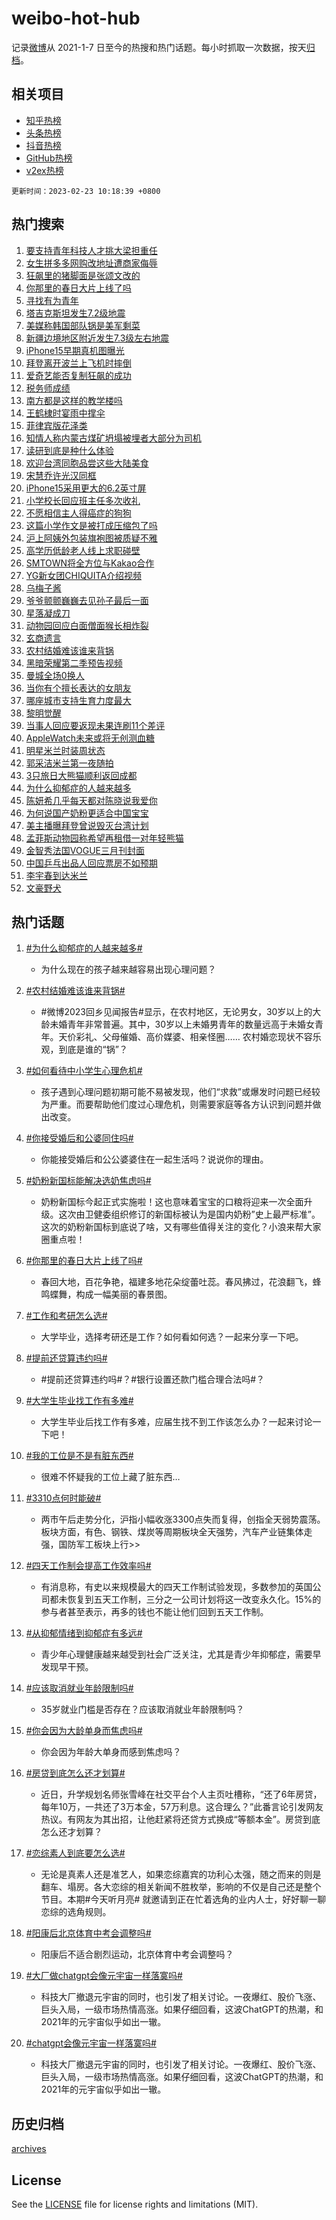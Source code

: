 # weibo-hot-hub

记录[微博](https://www.weibo.com)从 2021-1-7 日至今的热搜和热门话题。每小时抓取一次数据，按天[归档](archives)。

## 相关项目

- [知乎热榜](https://github.com/lonnyzhang423/zhihu-hot-hub)
- [头条热榜](https://github.com/lonnyzhang423/toutiao-hot-hub)
- [抖音热榜](https://github.com/lonnyzhang423/douyin-hot-hub)
- [GitHub热榜](https://github.com/lonnyzhang423/github-hot-hub)
- [v2ex热榜](https://github.com/lonnyzhang423/v2ex-hot-hub)


`更新时间：2023-02-23 10:18:39 +0800`

## 热门搜索

1. [要支持青年科技人才挑大梁担重任](https://m.weibo.cn/search?containerid=100103type%3D1%26t%3D10%26q%3D%23%E8%A6%81%E6%94%AF%E6%8C%81%E9%9D%92%E5%B9%B4%E7%A7%91%E6%8A%80%E4%BA%BA%E6%89%8D%E6%8C%91%E5%A4%A7%E6%A2%81%E6%8B%85%E9%87%8D%E4%BB%BB%23&stream_entry_id=51&isnewpage=1&extparam=seat%3D1%26stream_entry_id%3D51%26cate%3D10103%26filter_type%3Drealtimehot%26dgr%3D0%26pos%3D0%26c_type%3D51%26display_time%3D1677118717%26pre_seqid%3D16771187178150045608&luicode=10000011&lfid=106003type%253D25%2526t%253D3%2526disable_hot%253D1%2526filter_type%253Drealtimehot)
1. [女生拼多多网购改地址遭商家侮辱](https://m.weibo.cn/search?containerid=100103type%3D1%26t%3D10%26q%3D%23%E5%A5%B3%E7%94%9F%E6%8B%BC%E5%A4%9A%E5%A4%9A%E7%BD%91%E8%B4%AD%E6%94%B9%E5%9C%B0%E5%9D%80%E9%81%AD%E5%95%86%E5%AE%B6%E4%BE%AE%E8%BE%B1%23&stream_entry_id=31&isnewpage=1&extparam=seat%3D1%26cate%3D5001%26flag%3D1%26lcate%3D5001%26filter_type%3Drealtimehot%26stream_entry_id%3D31%26realpos%3D1%26pos%3D0%26q%3D%2523%25E5%25A5%25B3%25E7%2594%259F%25E6%258B%25BC%25E5%25A4%259A%25E5%25A4%259A%25E7%25BD%2591%25E8%25B4%25AD%25E6%2594%25B9%25E5%259C%25B0%25E5%259D%2580%25E9%2581%25AD%25E5%2595%2586%25E5%25AE%25B6%25E4%25BE%25AE%25E8%25BE%25B1%2523%26dgr%3D0%26band_rank%3D1%26c_type%3D31%26display_time%3D1677118717%26pre_seqid%3D16771187178150045608&luicode=10000011&lfid=106003type%253D25%2526t%253D3%2526disable_hot%253D1%2526filter_type%253Drealtimehot)
1. [狂飙里的猪脚面是张颂文改的](https://m.weibo.cn/search?containerid=100103type%3D1%26t%3D10%26q%3D%23%E7%8B%82%E9%A3%99%E9%87%8C%E7%9A%84%E7%8C%AA%E8%84%9A%E9%9D%A2%E6%98%AF%E5%BC%A0%E9%A2%82%E6%96%87%E6%94%B9%E7%9A%84%23&stream_entry_id=31&isnewpage=1&extparam=seat%3D1%26cate%3D5001%26flag%3D1%26lcate%3D5001%26filter_type%3Drealtimehot%26stream_entry_id%3D31%26realpos%3D2%26pos%3D1%26q%3D%2523%25E7%258B%2582%25E9%25A3%2599%25E9%2587%258C%25E7%259A%2584%25E7%258C%25AA%25E8%2584%259A%25E9%259D%25A2%25E6%2598%25AF%25E5%25BC%25A0%25E9%25A2%2582%25E6%2596%2587%25E6%2594%25B9%25E7%259A%2584%2523%26dgr%3D0%26band_rank%3D2%26c_type%3D31%26display_time%3D1677118717%26pre_seqid%3D16771187178150045608&luicode=10000011&lfid=106003type%253D25%2526t%253D3%2526disable_hot%253D1%2526filter_type%253Drealtimehot)
1. [你那里的春日大片上线了吗](https://m.weibo.cn/search?containerid=100103type%3D1%26t%3D10%26q%3D%23%E4%BD%A0%E9%82%A3%E9%87%8C%E7%9A%84%E6%98%A5%E6%97%A5%E5%A4%A7%E7%89%87%E4%B8%8A%E7%BA%BF%E4%BA%86%E5%90%97%23&stream_entry_id=31&isnewpage=1&extparam=seat%3D1%26cate%3D5001%26flag%3D0%26lcate%3D5001%26filter_type%3Drealtimehot%26stream_entry_id%3D31%26realpos%3D3%26pos%3D2%26q%3D%2523%25E4%25BD%25A0%25E9%2582%25A3%25E9%2587%258C%25E7%259A%2584%25E6%2598%25A5%25E6%2597%25A5%25E5%25A4%25A7%25E7%2589%2587%25E4%25B8%258A%25E7%25BA%25BF%25E4%25BA%2586%25E5%2590%2597%2523%26dgr%3D0%26band_rank%3D3%26c_type%3D31%26display_time%3D1677118717%26pre_seqid%3D16771187178150045608&luicode=10000011&lfid=106003type%253D25%2526t%253D3%2526disable_hot%253D1%2526filter_type%253Drealtimehot)
1. [寻找有为青年](https://m.weibo.cn/search?containerid=100103type%3D1%26t%3D10%26q%3D%23%E5%AF%BB%E6%89%BE%E6%9C%89%E4%B8%BA%E9%9D%92%E5%B9%B4%23&stream_entry_id=31&isnewpage=1&extparam=seat%3D1%26filter_type%3Drealtimehot%26cate%3D5001%26lcate%3D5001%26pos%3D3%26topic_ad%3D1%26stream_entry_id%3D31%26band_rank%3D4%26adid%3D180630%26q%3D%2523%25E5%25AF%25BB%25E6%2589%25BE%25E6%259C%2589%25E4%25B8%25BA%25E9%259D%2592%25E5%25B9%25B4%2523%26dgr%3D0%26c_type%3D31%26display_time%3D1677118717%26pre_seqid%3D16771187178150045608&luicode=10000011&lfid=106003type%253D25%2526t%253D3%2526disable_hot%253D1%2526filter_type%253Drealtimehot)
1. [塔吉克斯坦发生7.2级地震](https://m.weibo.cn/search?containerid=100103type%3D1%26t%3D10%26q%3D%23%E5%A1%94%E5%90%89%E5%85%8B%E6%96%AF%E5%9D%A6%E5%8F%91%E7%94%9F7.2%E7%BA%A7%E5%9C%B0%E9%9C%87%23&stream_entry_id=31&isnewpage=1&extparam=seat%3D1%26cate%3D5001%26flag%3D1%26lcate%3D5001%26filter_type%3Drealtimehot%26stream_entry_id%3D31%26realpos%3D4%26pos%3D4%26q%3D%2523%25E5%25A1%2594%25E5%2590%2589%25E5%2585%258B%25E6%2596%25AF%25E5%259D%25A6%25E5%258F%2591%25E7%2594%259F7.2%25E7%25BA%25A7%25E5%259C%25B0%25E9%259C%2587%2523%26dgr%3D0%26band_rank%3D4%26c_type%3D31%26display_time%3D1677118717%26pre_seqid%3D16771187178150045608&luicode=10000011&lfid=106003type%253D25%2526t%253D3%2526disable_hot%253D1%2526filter_type%253Drealtimehot)
1. [美媒称韩国部队锅是美军剩菜](https://m.weibo.cn/search?containerid=100103type%3D1%26t%3D10%26q%3D%23%E7%BE%8E%E5%AA%92%E7%A7%B0%E9%9F%A9%E5%9B%BD%E9%83%A8%E9%98%9F%E9%94%85%E6%98%AF%E7%BE%8E%E5%86%9B%E5%89%A9%E8%8F%9C%23&stream_entry_id=31&isnewpage=1&extparam=seat%3D1%26cate%3D5001%26flag%3D0%26lcate%3D5001%26filter_type%3Drealtimehot%26stream_entry_id%3D31%26realpos%3D5%26pos%3D5%26q%3D%2523%25E7%25BE%258E%25E5%25AA%2592%25E7%25A7%25B0%25E9%259F%25A9%25E5%259B%25BD%25E9%2583%25A8%25E9%2598%259F%25E9%2594%2585%25E6%2598%25AF%25E7%25BE%258E%25E5%2586%259B%25E5%2589%25A9%25E8%258F%259C%2523%26dgr%3D0%26band_rank%3D5%26c_type%3D31%26display_time%3D1677118717%26pre_seqid%3D16771187178150045608&luicode=10000011&lfid=106003type%253D25%2526t%253D3%2526disable_hot%253D1%2526filter_type%253Drealtimehot)
1. [新疆边境地区附近发生7.3级左右地震](https://m.weibo.cn/search?containerid=100103type%3D1%26t%3D10%26q%3D%23%E6%96%B0%E7%96%86%E8%BE%B9%E5%A2%83%E5%9C%B0%E5%8C%BA%E9%99%84%E8%BF%91%E5%8F%91%E7%94%9F7.3%E7%BA%A7%E5%B7%A6%E5%8F%B3%E5%9C%B0%E9%9C%87%23&stream_entry_id=31&isnewpage=1&extparam=seat%3D1%26cate%3D5001%26flag%3D1%26lcate%3D5001%26filter_type%3Drealtimehot%26stream_entry_id%3D31%26realpos%3D6%26pos%3D6%26q%3D%2523%25E6%2596%25B0%25E7%2596%2586%25E8%25BE%25B9%25E5%25A2%2583%25E5%259C%25B0%25E5%258C%25BA%25E9%2599%2584%25E8%25BF%2591%25E5%258F%2591%25E7%2594%259F7.3%25E7%25BA%25A7%25E5%25B7%25A6%25E5%258F%25B3%25E5%259C%25B0%25E9%259C%2587%2523%26dgr%3D0%26band_rank%3D6%26c_type%3D31%26display_time%3D1677118717%26pre_seqid%3D16771187178150045608&luicode=10000011&lfid=106003type%253D25%2526t%253D3%2526disable_hot%253D1%2526filter_type%253Drealtimehot)
1. [iPhone15早期真机图曝光](https://m.weibo.cn/search?containerid=100103type%3D1%26t%3D10%26q%3D%23iPhone15%E6%97%A9%E6%9C%9F%E7%9C%9F%E6%9C%BA%E5%9B%BE%E6%9B%9D%E5%85%89%23&stream_entry_id=31&isnewpage=1&extparam=seat%3D1%26cate%3D5001%26flag%3D0%26lcate%3D5001%26filter_type%3Drealtimehot%26stream_entry_id%3D31%26realpos%3D7%26pos%3D7%26q%3D%2523iPhone15%25E6%2597%25A9%25E6%259C%259F%25E7%259C%259F%25E6%259C%25BA%25E5%259B%25BE%25E6%259B%259D%25E5%2585%2589%2523%26dgr%3D0%26band_rank%3D7%26c_type%3D31%26display_time%3D1677118717%26pre_seqid%3D16771187178150045608&luicode=10000011&lfid=106003type%253D25%2526t%253D3%2526disable_hot%253D1%2526filter_type%253Drealtimehot)
1. [拜登离开波兰上飞机时摔倒](https://m.weibo.cn/search?containerid=100103type%3D1%26t%3D10%26q%3D%23%E6%8B%9C%E7%99%BB%E7%A6%BB%E5%BC%80%E6%B3%A2%E5%85%B0%E4%B8%8A%E9%A3%9E%E6%9C%BA%E6%97%B6%E6%91%94%E5%80%92%23&stream_entry_id=31&isnewpage=1&extparam=seat%3D1%26cate%3D5001%26flag%3D0%26lcate%3D5001%26filter_type%3Drealtimehot%26stream_entry_id%3D31%26realpos%3D8%26pos%3D8%26q%3D%2523%25E6%258B%259C%25E7%2599%25BB%25E7%25A6%25BB%25E5%25BC%2580%25E6%25B3%25A2%25E5%2585%25B0%25E4%25B8%258A%25E9%25A3%259E%25E6%259C%25BA%25E6%2597%25B6%25E6%2591%2594%25E5%2580%2592%2523%26dgr%3D0%26band_rank%3D8%26c_type%3D31%26display_time%3D1677118717%26pre_seqid%3D16771187178150045608&luicode=10000011&lfid=106003type%253D25%2526t%253D3%2526disable_hot%253D1%2526filter_type%253Drealtimehot)
1. [爱奇艺能否复制狂飙的成功](https://m.weibo.cn/search?containerid=100103type%3D1%26t%3D10%26q%3D%23%E7%88%B1%E5%A5%87%E8%89%BA%E8%83%BD%E5%90%A6%E5%A4%8D%E5%88%B6%E7%8B%82%E9%A3%99%E7%9A%84%E6%88%90%E5%8A%9F%23&stream_entry_id=31&isnewpage=1&extparam=seat%3D1%26cate%3D5001%26flag%3D1%26lcate%3D5001%26filter_type%3Drealtimehot%26stream_entry_id%3D31%26realpos%3D9%26pos%3D9%26q%3D%2523%25E7%2588%25B1%25E5%25A5%2587%25E8%2589%25BA%25E8%2583%25BD%25E5%2590%25A6%25E5%25A4%258D%25E5%2588%25B6%25E7%258B%2582%25E9%25A3%2599%25E7%259A%2584%25E6%2588%2590%25E5%258A%259F%2523%26dgr%3D0%26band_rank%3D9%26c_type%3D31%26display_time%3D1677118717%26pre_seqid%3D16771187178150045608&luicode=10000011&lfid=106003type%253D25%2526t%253D3%2526disable_hot%253D1%2526filter_type%253Drealtimehot)
1. [税务师成绩](https://m.weibo.cn/search?containerid=100103type%3D1%26t%3D10%26q%3D%E7%A8%8E%E5%8A%A1%E5%B8%88%E6%88%90%E7%BB%A9&stream_entry_id=31&isnewpage=1&extparam=seat%3D1%26cate%3D5001%26flag%3D1%26lcate%3D5001%26filter_type%3Drealtimehot%26stream_entry_id%3D31%26realpos%3D10%26pos%3D10%26q%3D%25E7%25A8%258E%25E5%258A%25A1%25E5%25B8%2588%25E6%2588%2590%25E7%25BB%25A9%26dgr%3D0%26band_rank%3D10%26c_type%3D31%26display_time%3D1677118717%26pre_seqid%3D16771187178150045608&luicode=10000011&lfid=106003type%253D25%2526t%253D3%2526disable_hot%253D1%2526filter_type%253Drealtimehot)
1. [南方都是这样的教学楼吗](https://m.weibo.cn/search?containerid=100103type%3D1%26t%3D10%26q%3D%23%E5%8D%97%E6%96%B9%E9%83%BD%E6%98%AF%E8%BF%99%E6%A0%B7%E7%9A%84%E6%95%99%E5%AD%A6%E6%A5%BC%E5%90%97%23&stream_entry_id=31&isnewpage=1&extparam=seat%3D1%26cate%3D5001%26flag%3D0%26lcate%3D5001%26filter_type%3Drealtimehot%26stream_entry_id%3D31%26realpos%3D11%26pos%3D11%26q%3D%2523%25E5%258D%2597%25E6%2596%25B9%25E9%2583%25BD%25E6%2598%25AF%25E8%25BF%2599%25E6%25A0%25B7%25E7%259A%2584%25E6%2595%2599%25E5%25AD%25A6%25E6%25A5%25BC%25E5%2590%2597%2523%26dgr%3D0%26band_rank%3D11%26c_type%3D31%26display_time%3D1677118717%26pre_seqid%3D16771187178150045608&luicode=10000011&lfid=106003type%253D25%2526t%253D3%2526disable_hot%253D1%2526filter_type%253Drealtimehot)
1. [王鹤棣时宴雨中撑伞](https://m.weibo.cn/search?containerid=100103type%3D1%26t%3D10%26q%3D%23%E7%8E%8B%E9%B9%A4%E6%A3%A3%E6%97%B6%E5%AE%B4%E9%9B%A8%E4%B8%AD%E6%92%91%E4%BC%9E%23&stream_entry_id=31&isnewpage=1&extparam=seat%3D1%26cate%3D5001%26flag%3D1%26lcate%3D5001%26filter_type%3Drealtimehot%26stream_entry_id%3D31%26realpos%3D12%26pos%3D12%26q%3D%2523%25E7%258E%258B%25E9%25B9%25A4%25E6%25A3%25A3%25E6%2597%25B6%25E5%25AE%25B4%25E9%259B%25A8%25E4%25B8%25AD%25E6%2592%2591%25E4%25BC%259E%2523%26dgr%3D0%26band_rank%3D12%26c_type%3D31%26display_time%3D1677118717%26pre_seqid%3D16771187178150045608&luicode=10000011&lfid=106003type%253D25%2526t%253D3%2526disable_hot%253D1%2526filter_type%253Drealtimehot)
1. [菲律宾版花泽类](https://m.weibo.cn/search?containerid=100103type%3D1%26t%3D10%26q%3D%E8%8F%B2%E5%BE%8B%E5%AE%BE%E7%89%88%E8%8A%B1%E6%B3%BD%E7%B1%BB&stream_entry_id=31&isnewpage=1&extparam=seat%3D1%26cate%3D5001%26flag%3D1%26lcate%3D5001%26filter_type%3Drealtimehot%26stream_entry_id%3D31%26realpos%3D13%26pos%3D13%26q%3D%25E8%258F%25B2%25E5%25BE%258B%25E5%25AE%25BE%25E7%2589%2588%25E8%258A%25B1%25E6%25B3%25BD%25E7%25B1%25BB%26dgr%3D0%26band_rank%3D13%26c_type%3D31%26display_time%3D1677118717%26pre_seqid%3D16771187178150045608&luicode=10000011&lfid=106003type%253D25%2526t%253D3%2526disable_hot%253D1%2526filter_type%253Drealtimehot)
1. [知情人称内蒙古煤矿坍塌被埋者大部分为司机](https://m.weibo.cn/search?containerid=100103type%3D1%26t%3D10%26q%3D%23%E7%9F%A5%E6%83%85%E4%BA%BA%E7%A7%B0%E5%86%85%E8%92%99%E5%8F%A4%E7%85%A4%E7%9F%BF%E5%9D%8D%E5%A1%8C%E8%A2%AB%E5%9F%8B%E8%80%85%E5%A4%A7%E9%83%A8%E5%88%86%E4%B8%BA%E5%8F%B8%E6%9C%BA%23&stream_entry_id=31&isnewpage=1&extparam=seat%3D1%26cate%3D5001%26flag%3D2%26lcate%3D5001%26filter_type%3Drealtimehot%26stream_entry_id%3D31%26realpos%3D14%26pos%3D14%26q%3D%2523%25E7%259F%25A5%25E6%2583%2585%25E4%25BA%25BA%25E7%25A7%25B0%25E5%2586%2585%25E8%2592%2599%25E5%258F%25A4%25E7%2585%25A4%25E7%259F%25BF%25E5%259D%258D%25E5%25A1%258C%25E8%25A2%25AB%25E5%259F%258B%25E8%2580%2585%25E5%25A4%25A7%25E9%2583%25A8%25E5%2588%2586%25E4%25B8%25BA%25E5%258F%25B8%25E6%259C%25BA%2523%26dgr%3D0%26band_rank%3D14%26c_type%3D31%26display_time%3D1677118717%26pre_seqid%3D16771187178150045608&luicode=10000011&lfid=106003type%253D25%2526t%253D3%2526disable_hot%253D1%2526filter_type%253Drealtimehot)
1. [读研到底是种什么体验](https://m.weibo.cn/search?containerid=100103type%3D1%26t%3D10%26q%3D%23%E8%AF%BB%E7%A0%94%E5%88%B0%E5%BA%95%E6%98%AF%E7%A7%8D%E4%BB%80%E4%B9%88%E4%BD%93%E9%AA%8C%23&stream_entry_id=31&isnewpage=1&extparam=seat%3D1%26cate%3D5001%26flag%3D0%26lcate%3D5001%26filter_type%3Drealtimehot%26stream_entry_id%3D31%26realpos%3D15%26pos%3D15%26q%3D%2523%25E8%25AF%25BB%25E7%25A0%2594%25E5%2588%25B0%25E5%25BA%2595%25E6%2598%25AF%25E7%25A7%258D%25E4%25BB%2580%25E4%25B9%2588%25E4%25BD%2593%25E9%25AA%258C%2523%26dgr%3D0%26band_rank%3D15%26c_type%3D31%26display_time%3D1677118717%26pre_seqid%3D16771187178150045608&luicode=10000011&lfid=106003type%253D25%2526t%253D3%2526disable_hot%253D1%2526filter_type%253Drealtimehot)
1. [欢迎台湾同胞品尝这些大陆美食](https://m.weibo.cn/search?containerid=100103type%3D1%26t%3D10%26q%3D%23%E6%AC%A2%E8%BF%8E%E5%8F%B0%E6%B9%BE%E5%90%8C%E8%83%9E%E5%93%81%E5%B0%9D%E8%BF%99%E4%BA%9B%E5%A4%A7%E9%99%86%E7%BE%8E%E9%A3%9F%23&stream_entry_id=31&isnewpage=1&extparam=seat%3D1%26cate%3D5001%26flag%3D1%26lcate%3D5001%26filter_type%3Drealtimehot%26stream_entry_id%3D31%26realpos%3D16%26pos%3D16%26q%3D%2523%25E6%25AC%25A2%25E8%25BF%258E%25E5%258F%25B0%25E6%25B9%25BE%25E5%2590%258C%25E8%2583%259E%25E5%2593%2581%25E5%25B0%259D%25E8%25BF%2599%25E4%25BA%259B%25E5%25A4%25A7%25E9%2599%2586%25E7%25BE%258E%25E9%25A3%259F%2523%26dgr%3D0%26band_rank%3D16%26c_type%3D31%26display_time%3D1677118717%26pre_seqid%3D16771187178150045608&luicode=10000011&lfid=106003type%253D25%2526t%253D3%2526disable_hot%253D1%2526filter_type%253Drealtimehot)
1. [宋慧乔许光汉同框](https://m.weibo.cn/search?containerid=100103type%3D1%26t%3D10%26q%3D%E5%AE%8B%E6%85%A7%E4%B9%94%E8%AE%B8%E5%85%89%E6%B1%89%E5%90%8C%E6%A1%86&stream_entry_id=31&isnewpage=1&extparam=seat%3D1%26cate%3D5001%26flag%3D0%26lcate%3D5001%26filter_type%3Drealtimehot%26stream_entry_id%3D31%26realpos%3D17%26pos%3D17%26q%3D%25E5%25AE%258B%25E6%2585%25A7%25E4%25B9%2594%25E8%25AE%25B8%25E5%2585%2589%25E6%25B1%2589%25E5%2590%258C%25E6%25A1%2586%26dgr%3D0%26band_rank%3D17%26c_type%3D31%26display_time%3D1677118717%26pre_seqid%3D16771187178150045608&luicode=10000011&lfid=106003type%253D25%2526t%253D3%2526disable_hot%253D1%2526filter_type%253Drealtimehot)
1. [iPhone15采用更大的6.2英寸屏](https://m.weibo.cn/search?containerid=100103type%3D1%26t%3D10%26q%3D%23iPhone15%E9%87%87%E7%94%A8%E6%9B%B4%E5%A4%A7%E7%9A%846.2%E8%8B%B1%E5%AF%B8%E5%B1%8F%23&stream_entry_id=31&isnewpage=1&extparam=seat%3D1%26cate%3D5001%26flag%3D1%26lcate%3D5001%26filter_type%3Drealtimehot%26stream_entry_id%3D31%26realpos%3D18%26pos%3D18%26q%3D%2523iPhone15%25E9%2587%2587%25E7%2594%25A8%25E6%259B%25B4%25E5%25A4%25A7%25E7%259A%25846.2%25E8%258B%25B1%25E5%25AF%25B8%25E5%25B1%258F%2523%26dgr%3D0%26band_rank%3D18%26c_type%3D31%26display_time%3D1677118717%26pre_seqid%3D16771187178150045608&luicode=10000011&lfid=106003type%253D25%2526t%253D3%2526disable_hot%253D1%2526filter_type%253Drealtimehot)
1. [小学校长回应班主任多次收礼](https://m.weibo.cn/search?containerid=100103type%3D1%26t%3D10%26q%3D%23%E5%B0%8F%E5%AD%A6%E6%A0%A1%E9%95%BF%E5%9B%9E%E5%BA%94%E7%8F%AD%E4%B8%BB%E4%BB%BB%E5%A4%9A%E6%AC%A1%E6%94%B6%E7%A4%BC%23&stream_entry_id=31&isnewpage=1&extparam=seat%3D1%26cate%3D5001%26flag%3D1%26lcate%3D5001%26filter_type%3Drealtimehot%26stream_entry_id%3D31%26realpos%3D19%26pos%3D19%26q%3D%2523%25E5%25B0%258F%25E5%25AD%25A6%25E6%25A0%25A1%25E9%2595%25BF%25E5%259B%259E%25E5%25BA%2594%25E7%258F%25AD%25E4%25B8%25BB%25E4%25BB%25BB%25E5%25A4%259A%25E6%25AC%25A1%25E6%2594%25B6%25E7%25A4%25BC%2523%26dgr%3D0%26band_rank%3D19%26c_type%3D31%26display_time%3D1677118717%26pre_seqid%3D16771187178150045608&luicode=10000011&lfid=106003type%253D25%2526t%253D3%2526disable_hot%253D1%2526filter_type%253Drealtimehot)
1. [不愿相信主人得癌症的狗狗](https://m.weibo.cn/search?containerid=100103type%3D1%26t%3D10%26q%3D%23%E4%B8%8D%E6%84%BF%E7%9B%B8%E4%BF%A1%E4%B8%BB%E4%BA%BA%E5%BE%97%E7%99%8C%E7%97%87%E7%9A%84%E7%8B%97%E7%8B%97%23&stream_entry_id=31&isnewpage=1&extparam=seat%3D1%26cate%3D5001%26flag%3D0%26lcate%3D5001%26filter_type%3Drealtimehot%26stream_entry_id%3D31%26realpos%3D20%26pos%3D20%26q%3D%2523%25E4%25B8%258D%25E6%2584%25BF%25E7%259B%25B8%25E4%25BF%25A1%25E4%25B8%25BB%25E4%25BA%25BA%25E5%25BE%2597%25E7%2599%258C%25E7%2597%2587%25E7%259A%2584%25E7%258B%2597%25E7%258B%2597%2523%26dgr%3D0%26band_rank%3D20%26c_type%3D31%26display_time%3D1677118717%26pre_seqid%3D16771187178150045608&luicode=10000011&lfid=106003type%253D25%2526t%253D3%2526disable_hot%253D1%2526filter_type%253Drealtimehot)
1. [这篇小学作文是被打成压缩包了吗](https://m.weibo.cn/search?containerid=100103type%3D1%26t%3D10%26q%3D%23%E8%BF%99%E7%AF%87%E5%B0%8F%E5%AD%A6%E4%BD%9C%E6%96%87%E6%98%AF%E8%A2%AB%E6%89%93%E6%88%90%E5%8E%8B%E7%BC%A9%E5%8C%85%E4%BA%86%E5%90%97%23&stream_entry_id=31&isnewpage=1&extparam=seat%3D1%26cate%3D5001%26flag%3D1%26lcate%3D5001%26filter_type%3Drealtimehot%26stream_entry_id%3D31%26realpos%3D21%26pos%3D21%26q%3D%2523%25E8%25BF%2599%25E7%25AF%2587%25E5%25B0%258F%25E5%25AD%25A6%25E4%25BD%259C%25E6%2596%2587%25E6%2598%25AF%25E8%25A2%25AB%25E6%2589%2593%25E6%2588%2590%25E5%258E%258B%25E7%25BC%25A9%25E5%258C%2585%25E4%25BA%2586%25E5%2590%2597%2523%26dgr%3D0%26band_rank%3D21%26c_type%3D31%26display_time%3D1677118717%26pre_seqid%3D16771187178150045608&luicode=10000011&lfid=106003type%253D25%2526t%253D3%2526disable_hot%253D1%2526filter_type%253Drealtimehot)
1. [沪上阿姨外包装旗袍图被质疑不雅](https://m.weibo.cn/search?containerid=100103type%3D1%26t%3D10%26q%3D%23%E6%B2%AA%E4%B8%8A%E9%98%BF%E5%A7%A8%E5%A4%96%E5%8C%85%E8%A3%85%E6%97%97%E8%A2%8D%E5%9B%BE%E8%A2%AB%E8%B4%A8%E7%96%91%E4%B8%8D%E9%9B%85%23&stream_entry_id=31&isnewpage=1&extparam=seat%3D1%26cate%3D5001%26flag%3D2%26lcate%3D5001%26filter_type%3Drealtimehot%26stream_entry_id%3D31%26realpos%3D22%26pos%3D22%26q%3D%2523%25E6%25B2%25AA%25E4%25B8%258A%25E9%2598%25BF%25E5%25A7%25A8%25E5%25A4%2596%25E5%258C%2585%25E8%25A3%2585%25E6%2597%2597%25E8%25A2%258D%25E5%259B%25BE%25E8%25A2%25AB%25E8%25B4%25A8%25E7%2596%2591%25E4%25B8%258D%25E9%259B%2585%2523%26dgr%3D0%26band_rank%3D22%26c_type%3D31%26display_time%3D1677118717%26pre_seqid%3D16771187178150045608&luicode=10000011&lfid=106003type%253D25%2526t%253D3%2526disable_hot%253D1%2526filter_type%253Drealtimehot)
1. [高学历低龄老人线上求职碰壁](https://m.weibo.cn/search?containerid=100103type%3D1%26t%3D10%26q%3D%23%E9%AB%98%E5%AD%A6%E5%8E%86%E4%BD%8E%E9%BE%84%E8%80%81%E4%BA%BA%E7%BA%BF%E4%B8%8A%E6%B1%82%E8%81%8C%E7%A2%B0%E5%A3%81%23&stream_entry_id=31&isnewpage=1&extparam=seat%3D1%26cate%3D5001%26flag%3D1%26lcate%3D5001%26filter_type%3Drealtimehot%26stream_entry_id%3D31%26realpos%3D23%26pos%3D23%26q%3D%2523%25E9%25AB%2598%25E5%25AD%25A6%25E5%258E%2586%25E4%25BD%258E%25E9%25BE%2584%25E8%2580%2581%25E4%25BA%25BA%25E7%25BA%25BF%25E4%25B8%258A%25E6%25B1%2582%25E8%2581%258C%25E7%25A2%25B0%25E5%25A3%2581%2523%26dgr%3D0%26band_rank%3D23%26c_type%3D31%26display_time%3D1677118717%26pre_seqid%3D16771187178150045608&luicode=10000011&lfid=106003type%253D25%2526t%253D3%2526disable_hot%253D1%2526filter_type%253Drealtimehot)
1. [SMTOWN将全方位与Kakao合作](https://m.weibo.cn/search?containerid=100103type%3D1%26t%3D10%26q%3D%23SMTOWN%E5%B0%86%E5%85%A8%E6%96%B9%E4%BD%8D%E4%B8%8EKakao%E5%90%88%E4%BD%9C%23&stream_entry_id=31&isnewpage=1&extparam=seat%3D1%26cate%3D5001%26flag%3D0%26lcate%3D5001%26filter_type%3Drealtimehot%26stream_entry_id%3D31%26realpos%3D24%26pos%3D24%26q%3D%2523SMTOWN%25E5%25B0%2586%25E5%2585%25A8%25E6%2596%25B9%25E4%25BD%258D%25E4%25B8%258EKakao%25E5%2590%2588%25E4%25BD%259C%2523%26dgr%3D0%26band_rank%3D24%26c_type%3D31%26display_time%3D1677118717%26pre_seqid%3D16771187178150045608&luicode=10000011&lfid=106003type%253D25%2526t%253D3%2526disable_hot%253D1%2526filter_type%253Drealtimehot)
1. [YG新女团CHIQUITA介绍视频](https://m.weibo.cn/search?containerid=100103type%3D1%26t%3D10%26q%3D%23YG%E6%96%B0%E5%A5%B3%E5%9B%A2CHIQUITA%E4%BB%8B%E7%BB%8D%E8%A7%86%E9%A2%91%23&stream_entry_id=31&isnewpage=1&extparam=seat%3D1%26cate%3D5001%26flag%3D1%26lcate%3D5001%26filter_type%3Drealtimehot%26stream_entry_id%3D31%26realpos%3D25%26pos%3D25%26q%3D%2523YG%25E6%2596%25B0%25E5%25A5%25B3%25E5%259B%25A2CHIQUITA%25E4%25BB%258B%25E7%25BB%258D%25E8%25A7%2586%25E9%25A2%2591%2523%26dgr%3D0%26band_rank%3D25%26c_type%3D31%26display_time%3D1677118717%26pre_seqid%3D16771187178150045608&luicode=10000011&lfid=106003type%253D25%2526t%253D3%2526disable_hot%253D1%2526filter_type%253Drealtimehot)
1. [乌梅子酱](https://m.weibo.cn/search?containerid=100103type%3D1%26t%3D10%26q%3D%E4%B9%8C%E6%A2%85%E5%AD%90%E9%85%B1&stream_entry_id=31&isnewpage=1&extparam=seat%3D1%26cate%3D5001%26flag%3D0%26lcate%3D5001%26filter_type%3Drealtimehot%26stream_entry_id%3D31%26realpos%3D26%26pos%3D26%26q%3D%25E4%25B9%258C%25E6%25A2%2585%25E5%25AD%2590%25E9%2585%25B1%26dgr%3D0%26band_rank%3D26%26c_type%3D31%26display_time%3D1677118717%26pre_seqid%3D16771187178150045608&luicode=10000011&lfid=106003type%253D25%2526t%253D3%2526disable_hot%253D1%2526filter_type%253Drealtimehot)
1. [爷爷颤颤巍巍去见孙子最后一面](https://m.weibo.cn/search?containerid=100103type%3D1%26t%3D10%26q%3D%23%E7%88%B7%E7%88%B7%E9%A2%A4%E9%A2%A4%E5%B7%8D%E5%B7%8D%E5%8E%BB%E8%A7%81%E5%AD%99%E5%AD%90%E6%9C%80%E5%90%8E%E4%B8%80%E9%9D%A2%23&stream_entry_id=31&isnewpage=1&extparam=seat%3D1%26cate%3D5001%26flag%3D0%26lcate%3D5001%26filter_type%3Drealtimehot%26stream_entry_id%3D31%26realpos%3D27%26pos%3D27%26q%3D%2523%25E7%2588%25B7%25E7%2588%25B7%25E9%25A2%25A4%25E9%25A2%25A4%25E5%25B7%258D%25E5%25B7%258D%25E5%258E%25BB%25E8%25A7%2581%25E5%25AD%2599%25E5%25AD%2590%25E6%259C%2580%25E5%2590%258E%25E4%25B8%2580%25E9%259D%25A2%2523%26dgr%3D0%26band_rank%3D27%26c_type%3D31%26display_time%3D1677118717%26pre_seqid%3D16771187178150045608&luicode=10000011&lfid=106003type%253D25%2526t%253D3%2526disable_hot%253D1%2526filter_type%253Drealtimehot)
1. [星落凝成刀](https://m.weibo.cn/search?containerid=100103type%3D1%26t%3D10%26q%3D%23%E6%98%9F%E8%90%BD%E5%87%9D%E6%88%90%E5%88%80%23&stream_entry_id=31&isnewpage=1&extparam=seat%3D1%26cate%3D5001%26flag%3D0%26lcate%3D5001%26filter_type%3Drealtimehot%26stream_entry_id%3D31%26realpos%3D28%26pos%3D28%26q%3D%2523%25E6%2598%259F%25E8%2590%25BD%25E5%2587%259D%25E6%2588%2590%25E5%2588%2580%2523%26dgr%3D0%26band_rank%3D28%26c_type%3D31%26display_time%3D1677118717%26pre_seqid%3D16771187178150045608&luicode=10000011&lfid=106003type%253D25%2526t%253D3%2526disable_hot%253D1%2526filter_type%253Drealtimehot)
1. [动物园回应白面僧面猴长相炸裂](https://m.weibo.cn/search?containerid=100103type%3D1%26t%3D10%26q%3D%23%E5%8A%A8%E7%89%A9%E5%9B%AD%E5%9B%9E%E5%BA%94%E7%99%BD%E9%9D%A2%E5%83%A7%E9%9D%A2%E7%8C%B4%E9%95%BF%E7%9B%B8%E7%82%B8%E8%A3%82%23&stream_entry_id=31&isnewpage=1&extparam=seat%3D1%26cate%3D5001%26flag%3D0%26lcate%3D5001%26filter_type%3Drealtimehot%26stream_entry_id%3D31%26realpos%3D29%26pos%3D29%26q%3D%2523%25E5%258A%25A8%25E7%2589%25A9%25E5%259B%25AD%25E5%259B%259E%25E5%25BA%2594%25E7%2599%25BD%25E9%259D%25A2%25E5%2583%25A7%25E9%259D%25A2%25E7%258C%25B4%25E9%2595%25BF%25E7%259B%25B8%25E7%2582%25B8%25E8%25A3%2582%2523%26dgr%3D0%26band_rank%3D29%26c_type%3D31%26display_time%3D1677118717%26pre_seqid%3D16771187178150045608&luicode=10000011&lfid=106003type%253D25%2526t%253D3%2526disable_hot%253D1%2526filter_type%253Drealtimehot)
1. [玄商遗言](https://m.weibo.cn/search?containerid=100103type%3D1%26t%3D10%26q%3D%23%E7%8E%84%E5%95%86%E9%81%97%E8%A8%80%23&stream_entry_id=31&isnewpage=1&extparam=seat%3D1%26cate%3D5001%26flag%3D1%26lcate%3D5001%26filter_type%3Drealtimehot%26stream_entry_id%3D31%26realpos%3D30%26pos%3D30%26q%3D%2523%25E7%258E%2584%25E5%2595%2586%25E9%2581%2597%25E8%25A8%2580%2523%26dgr%3D0%26band_rank%3D30%26c_type%3D31%26display_time%3D1677118717%26pre_seqid%3D16771187178150045608&luicode=10000011&lfid=106003type%253D25%2526t%253D3%2526disable_hot%253D1%2526filter_type%253Drealtimehot)
1. [农村结婚难该谁来背锅](https://m.weibo.cn/search?containerid=100103type%3D1%26t%3D10%26q%3D%23%E5%86%9C%E6%9D%91%E7%BB%93%E5%A9%9A%E9%9A%BE%E8%AF%A5%E8%B0%81%E6%9D%A5%E8%83%8C%E9%94%85%23&stream_entry_id=31&isnewpage=1&extparam=seat%3D1%26cate%3D5001%26flag%3D0%26lcate%3D5001%26filter_type%3Drealtimehot%26stream_entry_id%3D31%26realpos%3D31%26pos%3D31%26q%3D%2523%25E5%2586%259C%25E6%259D%2591%25E7%25BB%2593%25E5%25A9%259A%25E9%259A%25BE%25E8%25AF%25A5%25E8%25B0%2581%25E6%259D%25A5%25E8%2583%258C%25E9%2594%2585%2523%26dgr%3D0%26band_rank%3D31%26c_type%3D31%26display_time%3D1677118717%26pre_seqid%3D16771187178150045608&luicode=10000011&lfid=106003type%253D25%2526t%253D3%2526disable_hot%253D1%2526filter_type%253Drealtimehot)
1. [黑暗荣耀第二季预告视频](https://m.weibo.cn/search?containerid=100103type%3D1%26t%3D10%26q%3D%23%E9%BB%91%E6%9A%97%E8%8D%A3%E8%80%80%E7%AC%AC%E4%BA%8C%E5%AD%A3%E9%A2%84%E5%91%8A%E8%A7%86%E9%A2%91%23&stream_entry_id=31&isnewpage=1&extparam=seat%3D1%26cate%3D5001%26flag%3D1%26lcate%3D5001%26filter_type%3Drealtimehot%26stream_entry_id%3D31%26realpos%3D32%26pos%3D32%26q%3D%2523%25E9%25BB%2591%25E6%259A%2597%25E8%258D%25A3%25E8%2580%2580%25E7%25AC%25AC%25E4%25BA%258C%25E5%25AD%25A3%25E9%25A2%2584%25E5%2591%258A%25E8%25A7%2586%25E9%25A2%2591%2523%26dgr%3D0%26band_rank%3D32%26c_type%3D31%26display_time%3D1677118717%26pre_seqid%3D16771187178150045608&luicode=10000011&lfid=106003type%253D25%2526t%253D3%2526disable_hot%253D1%2526filter_type%253Drealtimehot)
1. [曼城全场0换人](https://m.weibo.cn/search?containerid=100103type%3D1%26t%3D10%26q%3D%23%E6%9B%BC%E5%9F%8E%E5%85%A8%E5%9C%BA0%E6%8D%A2%E4%BA%BA%23&stream_entry_id=31&isnewpage=1&extparam=seat%3D1%26cate%3D5001%26flag%3D1%26lcate%3D5001%26filter_type%3Drealtimehot%26stream_entry_id%3D31%26realpos%3D33%26pos%3D33%26q%3D%2523%25E6%259B%25BC%25E5%259F%258E%25E5%2585%25A8%25E5%259C%25BA0%25E6%258D%25A2%25E4%25BA%25BA%2523%26dgr%3D0%26band_rank%3D33%26c_type%3D31%26display_time%3D1677118717%26pre_seqid%3D16771187178150045608&luicode=10000011&lfid=106003type%253D25%2526t%253D3%2526disable_hot%253D1%2526filter_type%253Drealtimehot)
1. [当你有个擅长表达的女朋友](https://m.weibo.cn/search?containerid=100103type%3D1%26t%3D10%26q%3D%23%E5%BD%93%E4%BD%A0%E6%9C%89%E4%B8%AA%E6%93%85%E9%95%BF%E8%A1%A8%E8%BE%BE%E7%9A%84%E5%A5%B3%E6%9C%8B%E5%8F%8B%23&stream_entry_id=31&isnewpage=1&extparam=seat%3D1%26cate%3D5001%26flag%3D0%26lcate%3D5001%26filter_type%3Drealtimehot%26stream_entry_id%3D31%26realpos%3D34%26pos%3D34%26q%3D%2523%25E5%25BD%2593%25E4%25BD%25A0%25E6%259C%2589%25E4%25B8%25AA%25E6%2593%2585%25E9%2595%25BF%25E8%25A1%25A8%25E8%25BE%25BE%25E7%259A%2584%25E5%25A5%25B3%25E6%259C%258B%25E5%258F%258B%2523%26dgr%3D0%26band_rank%3D34%26c_type%3D31%26display_time%3D1677118717%26pre_seqid%3D16771187178150045608&luicode=10000011&lfid=106003type%253D25%2526t%253D3%2526disable_hot%253D1%2526filter_type%253Drealtimehot)
1. [哪座城市支持生育力度最大](https://m.weibo.cn/search?containerid=100103type%3D1%26t%3D10%26q%3D%23%E5%93%AA%E5%BA%A7%E5%9F%8E%E5%B8%82%E6%94%AF%E6%8C%81%E7%94%9F%E8%82%B2%E5%8A%9B%E5%BA%A6%E6%9C%80%E5%A4%A7%23&stream_entry_id=31&isnewpage=1&extparam=seat%3D1%26cate%3D5001%26flag%3D1%26lcate%3D5001%26filter_type%3Drealtimehot%26stream_entry_id%3D31%26realpos%3D35%26pos%3D35%26q%3D%2523%25E5%2593%25AA%25E5%25BA%25A7%25E5%259F%258E%25E5%25B8%2582%25E6%2594%25AF%25E6%258C%2581%25E7%2594%259F%25E8%2582%25B2%25E5%258A%259B%25E5%25BA%25A6%25E6%259C%2580%25E5%25A4%25A7%2523%26dgr%3D0%26band_rank%3D35%26c_type%3D31%26display_time%3D1677118717%26pre_seqid%3D16771187178150045608&luicode=10000011&lfid=106003type%253D25%2526t%253D3%2526disable_hot%253D1%2526filter_type%253Drealtimehot)
1. [黎明觉醒](https://m.weibo.cn/search?containerid=100103type%3D1%26t%3D10%26q%3D%23%E9%BB%8E%E6%98%8E%E8%A7%89%E9%86%92%23&stream_entry_id=31&isnewpage=1&extparam=seat%3D1%26cate%3D5001%26flag%3D1%26lcate%3D5001%26filter_type%3Drealtimehot%26stream_entry_id%3D31%26realpos%3D36%26pos%3D36%26q%3D%2523%25E9%25BB%258E%25E6%2598%258E%25E8%25A7%2589%25E9%2586%2592%2523%26dgr%3D0%26band_rank%3D36%26c_type%3D31%26display_time%3D1677118717%26pre_seqid%3D16771187178150045608&luicode=10000011&lfid=106003type%253D25%2526t%253D3%2526disable_hot%253D1%2526filter_type%253Drealtimehot)
1. [当事人回应要返现未果连刷11个差评](https://m.weibo.cn/search?containerid=100103type%3D1%26t%3D10%26q%3D%23%E5%BD%93%E4%BA%8B%E4%BA%BA%E5%9B%9E%E5%BA%94%E8%A6%81%E8%BF%94%E7%8E%B0%E6%9C%AA%E6%9E%9C%E8%BF%9E%E5%88%B711%E4%B8%AA%E5%B7%AE%E8%AF%84%23&stream_entry_id=31&isnewpage=1&extparam=seat%3D1%26cate%3D5001%26flag%3D1%26lcate%3D5001%26filter_type%3Drealtimehot%26stream_entry_id%3D31%26realpos%3D37%26pos%3D37%26q%3D%2523%25E5%25BD%2593%25E4%25BA%258B%25E4%25BA%25BA%25E5%259B%259E%25E5%25BA%2594%25E8%25A6%2581%25E8%25BF%2594%25E7%258E%25B0%25E6%259C%25AA%25E6%259E%259C%25E8%25BF%259E%25E5%2588%25B711%25E4%25B8%25AA%25E5%25B7%25AE%25E8%25AF%2584%2523%26dgr%3D0%26band_rank%3D37%26c_type%3D31%26display_time%3D1677118717%26pre_seqid%3D16771187178150045608&luicode=10000011&lfid=106003type%253D25%2526t%253D3%2526disable_hot%253D1%2526filter_type%253Drealtimehot)
1. [AppleWatch未来或将无创测血糖](https://m.weibo.cn/search?containerid=100103type%3D1%26t%3D10%26q%3D%23AppleWatch%E6%9C%AA%E6%9D%A5%E6%88%96%E5%B0%86%E6%97%A0%E5%88%9B%E6%B5%8B%E8%A1%80%E7%B3%96%23&stream_entry_id=31&isnewpage=1&extparam=seat%3D1%26cate%3D5001%26flag%3D0%26lcate%3D5001%26filter_type%3Drealtimehot%26stream_entry_id%3D31%26realpos%3D38%26pos%3D38%26q%3D%2523AppleWatch%25E6%259C%25AA%25E6%259D%25A5%25E6%2588%2596%25E5%25B0%2586%25E6%2597%25A0%25E5%2588%259B%25E6%25B5%258B%25E8%25A1%2580%25E7%25B3%2596%2523%26dgr%3D0%26band_rank%3D38%26c_type%3D31%26display_time%3D1677118717%26pre_seqid%3D16771187178150045608&luicode=10000011&lfid=106003type%253D25%2526t%253D3%2526disable_hot%253D1%2526filter_type%253Drealtimehot)
1. [明星米兰时装周状态](https://m.weibo.cn/search?containerid=100103type%3D1%26t%3D10%26q%3D%E6%98%8E%E6%98%9F%E7%B1%B3%E5%85%B0%E6%97%B6%E8%A3%85%E5%91%A8%E7%8A%B6%E6%80%81&stream_entry_id=31&isnewpage=1&extparam=seat%3D1%26cate%3D5001%26flag%3D0%26lcate%3D5001%26filter_type%3Drealtimehot%26stream_entry_id%3D31%26realpos%3D39%26pos%3D39%26q%3D%25E6%2598%258E%25E6%2598%259F%25E7%25B1%25B3%25E5%2585%25B0%25E6%2597%25B6%25E8%25A3%2585%25E5%2591%25A8%25E7%258A%25B6%25E6%2580%2581%26dgr%3D0%26band_rank%3D39%26c_type%3D31%26display_time%3D1677118717%26pre_seqid%3D16771187178150045608&luicode=10000011&lfid=106003type%253D25%2526t%253D3%2526disable_hot%253D1%2526filter_type%253Drealtimehot)
1. [郭采洁米兰第一夜随拍](https://m.weibo.cn/search?containerid=100103type%3D1%26t%3D10%26q%3D%23%E9%83%AD%E9%87%87%E6%B4%81%E7%B1%B3%E5%85%B0%E7%AC%AC%E4%B8%80%E5%A4%9C%E9%9A%8F%E6%8B%8D%23&stream_entry_id=31&isnewpage=1&extparam=seat%3D1%26cate%3D5001%26flag%3D1%26lcate%3D5001%26filter_type%3Drealtimehot%26stream_entry_id%3D31%26realpos%3D40%26pos%3D40%26q%3D%2523%25E9%2583%25AD%25E9%2587%2587%25E6%25B4%2581%25E7%25B1%25B3%25E5%2585%25B0%25E7%25AC%25AC%25E4%25B8%2580%25E5%25A4%259C%25E9%259A%258F%25E6%258B%258D%2523%26dgr%3D0%26band_rank%3D40%26c_type%3D31%26display_time%3D1677118717%26pre_seqid%3D16771187178150045608&luicode=10000011&lfid=106003type%253D25%2526t%253D3%2526disable_hot%253D1%2526filter_type%253Drealtimehot)
1. [3只旅日大熊猫顺利返回成都](https://m.weibo.cn/search?containerid=100103type%3D1%26t%3D10%26q%3D%233%E5%8F%AA%E6%97%85%E6%97%A5%E5%A4%A7%E7%86%8A%E7%8C%AB%E9%A1%BA%E5%88%A9%E8%BF%94%E5%9B%9E%E6%88%90%E9%83%BD%23&stream_entry_id=31&isnewpage=1&extparam=seat%3D1%26cate%3D5001%26flag%3D0%26lcate%3D5001%26filter_type%3Drealtimehot%26stream_entry_id%3D31%26realpos%3D41%26pos%3D41%26q%3D%25233%25E5%258F%25AA%25E6%2597%2585%25E6%2597%25A5%25E5%25A4%25A7%25E7%2586%258A%25E7%258C%25AB%25E9%25A1%25BA%25E5%2588%25A9%25E8%25BF%2594%25E5%259B%259E%25E6%2588%2590%25E9%2583%25BD%2523%26dgr%3D0%26band_rank%3D41%26c_type%3D31%26display_time%3D1677118717%26pre_seqid%3D16771187178150045608&luicode=10000011&lfid=106003type%253D25%2526t%253D3%2526disable_hot%253D1%2526filter_type%253Drealtimehot)
1. [为什么抑郁症的人越来越多](https://m.weibo.cn/search?containerid=100103type%3D1%26t%3D10%26q%3D%23%E4%B8%BA%E4%BB%80%E4%B9%88%E6%8A%91%E9%83%81%E7%97%87%E7%9A%84%E4%BA%BA%E8%B6%8A%E6%9D%A5%E8%B6%8A%E5%A4%9A%23&stream_entry_id=31&isnewpage=1&extparam=seat%3D1%26cate%3D5001%26flag%3D0%26lcate%3D5001%26filter_type%3Drealtimehot%26stream_entry_id%3D31%26realpos%3D42%26pos%3D42%26q%3D%2523%25E4%25B8%25BA%25E4%25BB%2580%25E4%25B9%2588%25E6%258A%2591%25E9%2583%2581%25E7%2597%2587%25E7%259A%2584%25E4%25BA%25BA%25E8%25B6%258A%25E6%259D%25A5%25E8%25B6%258A%25E5%25A4%259A%2523%26dgr%3D0%26band_rank%3D42%26c_type%3D31%26display_time%3D1677118717%26pre_seqid%3D16771187178150045608&luicode=10000011&lfid=106003type%253D25%2526t%253D3%2526disable_hot%253D1%2526filter_type%253Drealtimehot)
1. [陈妍希几乎每天都对陈晓说我爱你](https://m.weibo.cn/search?containerid=100103type%3D1%26t%3D10%26q%3D%23%E9%99%88%E5%A6%8D%E5%B8%8C%E5%87%A0%E4%B9%8E%E6%AF%8F%E5%A4%A9%E9%83%BD%E5%AF%B9%E9%99%88%E6%99%93%E8%AF%B4%E6%88%91%E7%88%B1%E4%BD%A0%23&stream_entry_id=31&isnewpage=1&extparam=seat%3D1%26cate%3D5001%26flag%3D0%26lcate%3D5001%26filter_type%3Drealtimehot%26stream_entry_id%3D31%26realpos%3D43%26pos%3D43%26q%3D%2523%25E9%2599%2588%25E5%25A6%258D%25E5%25B8%258C%25E5%2587%25A0%25E4%25B9%258E%25E6%25AF%258F%25E5%25A4%25A9%25E9%2583%25BD%25E5%25AF%25B9%25E9%2599%2588%25E6%2599%2593%25E8%25AF%25B4%25E6%2588%2591%25E7%2588%25B1%25E4%25BD%25A0%2523%26dgr%3D0%26band_rank%3D43%26c_type%3D31%26display_time%3D1677118717%26pre_seqid%3D16771187178150045608&luicode=10000011&lfid=106003type%253D25%2526t%253D3%2526disable_hot%253D1%2526filter_type%253Drealtimehot)
1. [为何说国产奶粉更适合中国宝宝](https://m.weibo.cn/search?containerid=100103type%3D1%26t%3D10%26q%3D%23%E4%B8%BA%E4%BD%95%E8%AF%B4%E5%9B%BD%E4%BA%A7%E5%A5%B6%E7%B2%89%E6%9B%B4%E9%80%82%E5%90%88%E4%B8%AD%E5%9B%BD%E5%AE%9D%E5%AE%9D%23&stream_entry_id=31&isnewpage=1&extparam=seat%3D1%26cate%3D5001%26flag%3D1%26lcate%3D5001%26filter_type%3Drealtimehot%26stream_entry_id%3D31%26realpos%3D44%26pos%3D44%26q%3D%2523%25E4%25B8%25BA%25E4%25BD%2595%25E8%25AF%25B4%25E5%259B%25BD%25E4%25BA%25A7%25E5%25A5%25B6%25E7%25B2%2589%25E6%259B%25B4%25E9%2580%2582%25E5%2590%2588%25E4%25B8%25AD%25E5%259B%25BD%25E5%25AE%259D%25E5%25AE%259D%2523%26dgr%3D0%26band_rank%3D44%26c_type%3D31%26display_time%3D1677118717%26pre_seqid%3D16771187178150045608&luicode=10000011&lfid=106003type%253D25%2526t%253D3%2526disable_hot%253D1%2526filter_type%253Drealtimehot)
1. [美主播曝拜登曾说毁灭台湾计划](https://m.weibo.cn/search?containerid=100103type%3D1%26t%3D10%26q%3D%23%E7%BE%8E%E4%B8%BB%E6%92%AD%E6%9B%9D%E6%8B%9C%E7%99%BB%E6%9B%BE%E8%AF%B4%E6%AF%81%E7%81%AD%E5%8F%B0%E6%B9%BE%E8%AE%A1%E5%88%92%23&stream_entry_id=31&isnewpage=1&extparam=seat%3D1%26cate%3D5001%26flag%3D0%26lcate%3D5001%26filter_type%3Drealtimehot%26stream_entry_id%3D31%26realpos%3D45%26pos%3D45%26q%3D%2523%25E7%25BE%258E%25E4%25B8%25BB%25E6%2592%25AD%25E6%259B%259D%25E6%258B%259C%25E7%2599%25BB%25E6%259B%25BE%25E8%25AF%25B4%25E6%25AF%2581%25E7%2581%25AD%25E5%258F%25B0%25E6%25B9%25BE%25E8%25AE%25A1%25E5%2588%2592%2523%26dgr%3D0%26band_rank%3D45%26c_type%3D31%26display_time%3D1677118717%26pre_seqid%3D16771187178150045608&luicode=10000011&lfid=106003type%253D25%2526t%253D3%2526disable_hot%253D1%2526filter_type%253Drealtimehot)
1. [孟菲斯动物园称希望再租借一对年轻熊猫](https://m.weibo.cn/search?containerid=100103type%3D1%26t%3D10%26q%3D%23%E5%AD%9F%E8%8F%B2%E6%96%AF%E5%8A%A8%E7%89%A9%E5%9B%AD%E7%A7%B0%E5%B8%8C%E6%9C%9B%E5%86%8D%E7%A7%9F%E5%80%9F%E4%B8%80%E5%AF%B9%E5%B9%B4%E8%BD%BB%E7%86%8A%E7%8C%AB%23&stream_entry_id=31&isnewpage=1&extparam=seat%3D1%26cate%3D5001%26flag%3D0%26lcate%3D5001%26filter_type%3Drealtimehot%26stream_entry_id%3D31%26realpos%3D46%26pos%3D46%26q%3D%2523%25E5%25AD%259F%25E8%258F%25B2%25E6%2596%25AF%25E5%258A%25A8%25E7%2589%25A9%25E5%259B%25AD%25E7%25A7%25B0%25E5%25B8%258C%25E6%259C%259B%25E5%2586%258D%25E7%25A7%259F%25E5%2580%259F%25E4%25B8%2580%25E5%25AF%25B9%25E5%25B9%25B4%25E8%25BD%25BB%25E7%2586%258A%25E7%258C%25AB%2523%26dgr%3D0%26band_rank%3D46%26c_type%3D31%26display_time%3D1677118717%26pre_seqid%3D16771187178150045608&luicode=10000011&lfid=106003type%253D25%2526t%253D3%2526disable_hot%253D1%2526filter_type%253Drealtimehot)
1. [金智秀法国VOGUE三月刊封面](https://m.weibo.cn/search?containerid=100103type%3D1%26t%3D10%26q%3D%23%E9%87%91%E6%99%BA%E7%A7%80%E6%B3%95%E5%9B%BDVOGUE%E4%B8%89%E6%9C%88%E5%88%8A%E5%B0%81%E9%9D%A2%23&stream_entry_id=31&isnewpage=1&extparam=seat%3D1%26cate%3D5001%26flag%3D0%26lcate%3D5001%26filter_type%3Drealtimehot%26stream_entry_id%3D31%26realpos%3D47%26pos%3D47%26q%3D%2523%25E9%2587%2591%25E6%2599%25BA%25E7%25A7%2580%25E6%25B3%2595%25E5%259B%25BDVOGUE%25E4%25B8%2589%25E6%259C%2588%25E5%2588%258A%25E5%25B0%2581%25E9%259D%25A2%2523%26dgr%3D0%26band_rank%3D47%26c_type%3D31%26display_time%3D1677118717%26pre_seqid%3D16771187178150045608&luicode=10000011&lfid=106003type%253D25%2526t%253D3%2526disable_hot%253D1%2526filter_type%253Drealtimehot)
1. [中国乒乓出品人回应票房不如预期](https://m.weibo.cn/search?containerid=100103type%3D1%26t%3D10%26q%3D%23%E4%B8%AD%E5%9B%BD%E4%B9%92%E4%B9%93%E5%87%BA%E5%93%81%E4%BA%BA%E5%9B%9E%E5%BA%94%E7%A5%A8%E6%88%BF%E4%B8%8D%E5%A6%82%E9%A2%84%E6%9C%9F%23&stream_entry_id=31&isnewpage=1&extparam=seat%3D1%26cate%3D5001%26flag%3D0%26lcate%3D5001%26filter_type%3Drealtimehot%26stream_entry_id%3D31%26realpos%3D48%26pos%3D48%26q%3D%2523%25E4%25B8%25AD%25E5%259B%25BD%25E4%25B9%2592%25E4%25B9%2593%25E5%2587%25BA%25E5%2593%2581%25E4%25BA%25BA%25E5%259B%259E%25E5%25BA%2594%25E7%25A5%25A8%25E6%2588%25BF%25E4%25B8%258D%25E5%25A6%2582%25E9%25A2%2584%25E6%259C%259F%2523%26dgr%3D0%26band_rank%3D48%26c_type%3D31%26display_time%3D1677118717%26pre_seqid%3D16771187178150045608&luicode=10000011&lfid=106003type%253D25%2526t%253D3%2526disable_hot%253D1%2526filter_type%253Drealtimehot)
1. [李宇春到达米兰](https://m.weibo.cn/search?containerid=100103type%3D1%26t%3D10%26q%3D%23%E6%9D%8E%E5%AE%87%E6%98%A5%E5%88%B0%E8%BE%BE%E7%B1%B3%E5%85%B0%23&stream_entry_id=31&isnewpage=1&extparam=seat%3D1%26cate%3D5001%26flag%3D0%26lcate%3D5001%26filter_type%3Drealtimehot%26stream_entry_id%3D31%26realpos%3D49%26pos%3D49%26q%3D%2523%25E6%259D%258E%25E5%25AE%2587%25E6%2598%25A5%25E5%2588%25B0%25E8%25BE%25BE%25E7%25B1%25B3%25E5%2585%25B0%2523%26dgr%3D0%26band_rank%3D49%26c_type%3D31%26display_time%3D1677118717%26pre_seqid%3D16771187178150045608&luicode=10000011&lfid=106003type%253D25%2526t%253D3%2526disable_hot%253D1%2526filter_type%253Drealtimehot)
1. [文豪野犬](https://m.weibo.cn/search?containerid=100103type%3D1%26t%3D10%26q%3D%E6%96%87%E8%B1%AA%E9%87%8E%E7%8A%AC&stream_entry_id=31&isnewpage=1&extparam=seat%3D1%26cate%3D5001%26flag%3D0%26lcate%3D5001%26filter_type%3Drealtimehot%26stream_entry_id%3D31%26realpos%3D50%26pos%3D50%26q%3D%25E6%2596%2587%25E8%25B1%25AA%25E9%2587%258E%25E7%258A%25AC%26dgr%3D0%26band_rank%3D50%26c_type%3D31%26display_time%3D1677118717%26pre_seqid%3D16771187178150045608&luicode=10000011&lfid=106003type%253D25%2526t%253D3%2526disable_hot%253D1%2526filter_type%253Drealtimehot)

## 热门话题

1. [#为什么抑郁症的人越来越多#](https://m.weibo.cn/search?containerid=231522type%3D1%26t%3D10%26q%3D%23%E4%B8%BA%E4%BB%80%E4%B9%88%E6%8A%91%E9%83%81%E7%97%87%E7%9A%84%E4%BA%BA%E8%B6%8A%E6%9D%A5%E8%B6%8A%E5%A4%9A%23&stream_entry_id=128&isnewpage=1&extparam=seat%3D1%26dgr%3D0%26cate%3D5004%26lcate%3D5004%26unitid%3D1677076376809%26pos%3D1-0-0%26c_type%3D128%26display_time%3D1677118719%26pre_seqid%3D1677118719594019358292&luicode=10000011&lfid=231648_-_4)
    - 为什么现在的孩子越来越容易出现心理问题？

1. [#农村结婚难该谁来背锅#](https://m.weibo.cn/search?containerid=231522type%3D1%26t%3D10%26q%3D%23%E5%86%9C%E6%9D%91%E7%BB%93%E5%A9%9A%E9%9A%BE%E8%AF%A5%E8%B0%81%E6%9D%A5%E8%83%8C%E9%94%85%23&stream_entry_id=128&isnewpage=1&extparam=seat%3D1%26dgr%3D0%26cate%3D5004%26lcate%3D5004%26unitid%3D1677067940594%26pos%3D1-0-1%26c_type%3D128%26display_time%3D1677118719%26pre_seqid%3D1677118719594019358292&luicode=10000011&lfid=231648_-_4)
    - #微博2023回乡见闻报告#显示，在农村地区，无论男女，30岁以上的大龄未婚青年非常普遍。其中，30岁以上未婚男青年的数量远高于未婚女青年。天价彩礼、父母催婚、高价媒婆、相亲怪圈…… 农村婚恋现状不容乐观，到底是谁的“锅”？

1. [#如何看待中小学生心理危机#](https://m.weibo.cn/search?containerid=231522type%3D1%26t%3D10%26q%3D%23%E5%A6%82%E4%BD%95%E7%9C%8B%E5%BE%85%E4%B8%AD%E5%B0%8F%E5%AD%A6%E7%94%9F%E5%BF%83%E7%90%86%E5%8D%B1%E6%9C%BA%23&stream_entry_id=128&isnewpage=1&extparam=seat%3D1%26dgr%3D0%26cate%3D5004%26lcate%3D5004%26unitid%3D1677061341993%26pos%3D1-0-2%26c_type%3D128%26display_time%3D1677118719%26pre_seqid%3D1677118719594019358292&luicode=10000011&lfid=231648_-_4)
    - 孩子遇到心理问题初期可能不易被发现，他们“求救”或爆发时问题已经较为严重。而要帮助他们度过心理危机，则需要家庭等各方认识到问题并做出改变。

1. [#你接受婚后和公婆同住吗#](https://m.weibo.cn/search?containerid=231522type%3D1%26t%3D10%26q%3D%23%E4%BD%A0%E6%8E%A5%E5%8F%97%E5%A9%9A%E5%90%8E%E5%92%8C%E5%85%AC%E5%A9%86%E5%90%8C%E4%BD%8F%E5%90%97%23&stream_entry_id=128&isnewpage=1&extparam=seat%3D1%26dgr%3D0%26cate%3D5004%26lcate%3D5004%26unitid%3D1676979735177%26pos%3D1-0-3%26c_type%3D128%26display_time%3D1677118719%26pre_seqid%3D1677118719594019358292&luicode=10000011&lfid=231648_-_4)
    - 你能接受婚后和公公婆婆住在一起生活吗？说说你的理由。

1. [#奶粉新国标能解决选奶焦虑吗#](https://m.weibo.cn/search?containerid=231522type%3D1%26t%3D10%26q%3D%23%E5%A5%B6%E7%B2%89%E6%96%B0%E5%9B%BD%E6%A0%87%E8%83%BD%E8%A7%A3%E5%86%B3%E9%80%89%E5%A5%B6%E7%84%A6%E8%99%91%E5%90%97%23&stream_entry_id=128&isnewpage=1&extparam=seat%3D1%26dgr%3D0%26cate%3D5004%26lcate%3D5004%26unitid%3D1677043657253%26pos%3D1-0-4%26c_type%3D128%26display_time%3D1677118719%26pre_seqid%3D1677118719594019358292&luicode=10000011&lfid=231648_-_4)
    - 奶粉新国标今起正式实施啦！这也意味着宝宝的口粮将迎来一次全面升级。这次由卫健委组织修订的新国标被认为是国内奶粉”史上最严标准”。这次的奶粉新国标到底说了啥，又有哪些值得关注的变化？小浪来帮大家圈重点啦！

1. [#你那里的春日大片上线了吗#](https://m.weibo.cn/search?containerid=231522type%3D1%26t%3D10%26q%3D%23%E4%BD%A0%E9%82%A3%E9%87%8C%E7%9A%84%E6%98%A5%E6%97%A5%E5%A4%A7%E7%89%87%E4%B8%8A%E7%BA%BF%E4%BA%86%E5%90%97%23&stream_entry_id=128&isnewpage=1&extparam=seat%3D1%26dgr%3D0%26cate%3D5004%26lcate%3D5004%26unitid%3D1677071539764%26pos%3D1-0-5%26c_type%3D128%26display_time%3D1677118719%26pre_seqid%3D1677118719594019358292&luicode=10000011&lfid=231648_-_4)
    - 春回大地，百花争艳，福建多地花朵绽蕾吐蕊。春风拂过，花浪翻飞，蜂鸣蝶舞，构成一幅美丽的春景图。

1. [#工作和考研怎么选#](https://m.weibo.cn/search?containerid=231522type%3D1%26t%3D10%26q%3D%23%E5%B7%A5%E4%BD%9C%E5%92%8C%E8%80%83%E7%A0%94%E6%80%8E%E4%B9%88%E9%80%89%23&stream_entry_id=128&isnewpage=1&extparam=seat%3D1%26dgr%3D0%26cate%3D5004%26lcate%3D5004%26unitid%3D1677028365673%26pos%3D1-0-6%26c_type%3D128%26display_time%3D1677118719%26pre_seqid%3D1677118719594019358292&luicode=10000011&lfid=231648_-_4)
    - 大学毕业，选择考研还是工作？如何看如何选？一起来分享一下吧。

1. [#提前还贷算违约吗#](https://m.weibo.cn/search?containerid=231522type%3D1%26t%3D10%26q%3D%23%E6%8F%90%E5%89%8D%E8%BF%98%E8%B4%B7%E7%AE%97%E8%BF%9D%E7%BA%A6%E5%90%97%23&stream_entry_id=128&isnewpage=1&extparam=seat%3D1%26dgr%3D0%26cate%3D5004%26lcate%3D5004%26unitid%3D1676994738606%26pos%3D1-0-7%26c_type%3D128%26display_time%3D1677118719%26pre_seqid%3D1677118719594019358292&luicode=10000011&lfid=231648_-_4)
    - #提前还贷算违约吗#？#银行设置还款门槛合理合法吗#？

1. [#大学生毕业找工作有多难#](https://m.weibo.cn/search?containerid=231522type%3D1%26t%3D10%26q%3D%23%E5%A4%A7%E5%AD%A6%E7%94%9F%E6%AF%95%E4%B8%9A%E6%89%BE%E5%B7%A5%E4%BD%9C%E6%9C%89%E5%A4%9A%E9%9A%BE%23&stream_entry_id=128&isnewpage=1&extparam=seat%3D1%26dgr%3D0%26cate%3D5004%26lcate%3D5004%26unitid%3D1677040357036%26pos%3D1-0-8%26c_type%3D128%26display_time%3D1677118719%26pre_seqid%3D1677118719594019358292&luicode=10000011&lfid=231648_-_4)
    - 大学生毕业后找工作有多难，应届生找不到工作该怎么办？一起来讨论一下吧！

1. [#我的工位是不是有脏东西#](https://m.weibo.cn/search?containerid=231522type%3D1%26t%3D10%26q%3D%23%E6%88%91%E7%9A%84%E5%B7%A5%E4%BD%8D%E6%98%AF%E4%B8%8D%E6%98%AF%E6%9C%89%E8%84%8F%E4%B8%9C%E8%A5%BF%23&stream_entry_id=128&isnewpage=1&extparam=seat%3D1%26dgr%3D0%26cate%3D5004%26lcate%3D5004%26unitid%3D1677029528662%26pos%3D1-0-9%26c_type%3D128%26display_time%3D1677118719%26pre_seqid%3D1677118719594019358292&luicode=10000011&lfid=231648_-_4)
    - 很难不怀疑我的工位上藏了脏东西…

1. [#3310点何时能破#](https://m.weibo.cn/search?containerid=231522type%3D1%26t%3D10%26q%3D%233310%E7%82%B9%E4%BD%95%E6%97%B6%E8%83%BD%E7%A0%B4%23&stream_entry_id=128&isnewpage=1&extparam=seat%3D1%26dgr%3D0%26cate%3D5004%26lcate%3D5004%26unitid%3D1677028360912%26pos%3D1-0-10%26c_type%3D128%26display_time%3D1677118719%26pre_seqid%3D1677118719594019358292&luicode=10000011&lfid=231648_-_4)
    - 两市午后走势分化，沪指小幅收涨3300点失而复得，创指全天弱势震荡。板块方面，有色、钢铁、煤炭等周期板块全天强势，汽车产业链集体走强，国防军工板块上行>>

1. [#四天工作制会提高工作效率吗#](https://m.weibo.cn/search?containerid=231522type%3D1%26t%3D10%26q%3D%23%E5%9B%9B%E5%A4%A9%E5%B7%A5%E4%BD%9C%E5%88%B6%E4%BC%9A%E6%8F%90%E9%AB%98%E5%B7%A5%E4%BD%9C%E6%95%88%E7%8E%87%E5%90%97%23&stream_entry_id=128&isnewpage=1&extparam=seat%3D1%26dgr%3D0%26cate%3D5004%26lcate%3D5004%26unitid%3D1676966212749%26pos%3D1-0-11%26c_type%3D128%26display_time%3D1677118719%26pre_seqid%3D1677118719594019358292&luicode=10000011&lfid=231648_-_4)
    - 有消息称，有史以来规模最大的四天工作制试验发现，多数参加的英国公司都未恢复到五天工作制，三分之一公司计划将这一改变永久化。15%的参与者甚至表示，再多的钱也不能让他们回到五天工作制。

1. [#从抑郁情绪到抑郁症有多远#](https://m.weibo.cn/search?containerid=231522type%3D1%26t%3D10%26q%3D%23%E4%BB%8E%E6%8A%91%E9%83%81%E6%83%85%E7%BB%AA%E5%88%B0%E6%8A%91%E9%83%81%E7%97%87%E6%9C%89%E5%A4%9A%E8%BF%9C%23&stream_entry_id=128&isnewpage=1&extparam=seat%3D1%26dgr%3D0%26cate%3D5004%26lcate%3D5004%26unitid%3D1677051138953%26pos%3D1-0-12%26c_type%3D128%26display_time%3D1677118719%26pre_seqid%3D1677118719594019358292&luicode=10000011&lfid=231648_-_4)
    - 青少年心理健康越来越受到社会广泛关注，尤其是青少年抑郁症，需要早发现早干预。

1. [#应该取消就业年龄限制吗#](https://m.weibo.cn/search?containerid=231522type%3D1%26t%3D10%26q%3D%23%E5%BA%94%E8%AF%A5%E5%8F%96%E6%B6%88%E5%B0%B1%E4%B8%9A%E5%B9%B4%E9%BE%84%E9%99%90%E5%88%B6%E5%90%97%23&stream_entry_id=128&isnewpage=1&extparam=seat%3D1%26dgr%3D0%26cate%3D5004%26lcate%3D5004%26unitid%3D1676961410631%26pos%3D1-0-13%26c_type%3D128%26display_time%3D1677118719%26pre_seqid%3D1677118719594019358292&luicode=10000011&lfid=231648_-_4)
    - 35岁就业门槛是否存在？应该取消就业年龄限制吗？

1. [#你会因为大龄单身而焦虑吗#](https://m.weibo.cn/search?containerid=231522type%3D1%26t%3D10%26q%3D%23%E4%BD%A0%E4%BC%9A%E5%9B%A0%E4%B8%BA%E5%A4%A7%E9%BE%84%E5%8D%95%E8%BA%AB%E8%80%8C%E7%84%A6%E8%99%91%E5%90%97%23&stream_entry_id=128&isnewpage=1&extparam=seat%3D1%26dgr%3D0%26cate%3D5004%26lcate%3D5004%26unitid%3D1677078173118%26pos%3D1-0-14%26c_type%3D128%26display_time%3D1677118719%26pre_seqid%3D1677118719594019358292&luicode=10000011&lfid=231648_-_4)
    - 你会因为年龄大单身而感到焦虑吗？

1. [#房贷到底怎么还才划算#](https://m.weibo.cn/search?containerid=231522type%3D1%26t%3D10%26q%3D%23%E6%88%BF%E8%B4%B7%E5%88%B0%E5%BA%95%E6%80%8E%E4%B9%88%E8%BF%98%E6%89%8D%E5%88%92%E7%AE%97%23&stream_entry_id=128&isnewpage=1&extparam=seat%3D1%26dgr%3D0%26cate%3D5004%26lcate%3D5004%26unitid%3D1677051431535%26pos%3D1-0-15%26c_type%3D128%26display_time%3D1677118719%26pre_seqid%3D1677118719594019358292&luicode=10000011&lfid=231648_-_4)
    - 近日，升学规划名师张雪峰在社交平台个人主页吐槽称，“还了6年房贷，每年10万，一共还了3万本金，57万利息。这合理么？”此番言论引发网友热议。有网友为其出招，让他赶紧将还贷方式换成“等额本金”。房贷到底怎么还才划算？

1. [#恋综素人到底要怎么选#](https://m.weibo.cn/search?containerid=231522type%3D1%26t%3D10%26q%3D%23%E6%81%8B%E7%BB%BC%E7%B4%A0%E4%BA%BA%E5%88%B0%E5%BA%95%E8%A6%81%E6%80%8E%E4%B9%88%E9%80%89%23&stream_entry_id=128&isnewpage=1&extparam=seat%3D1%26dgr%3D0%26cate%3D5004%26lcate%3D5004%26unitid%3D1676958428376%26pos%3D1-0-16%26c_type%3D128%26display_time%3D1677118719%26pre_seqid%3D1677118719594019358292&luicode=10000011&lfid=231648_-_4)
    - 无论是真素人还是准艺人，如果恋综嘉宾的功利心太强，随之而来的则是翻车、塌房。各大恋综的相关新闻不胜枚举，影响的不仅是自己还是整个节目。本期#今天听月亮# 就邀请到正在忙着选角的业内人士，好好聊一聊恋综的选角规则。

1. [#阳康后北京体育中考会调整吗#](https://m.weibo.cn/search?containerid=231522type%3D1%26t%3D10%26q%3D%23%E9%98%B3%E5%BA%B7%E5%90%8E%E5%8C%97%E4%BA%AC%E4%BD%93%E8%82%B2%E4%B8%AD%E8%80%83%E4%BC%9A%E8%B0%83%E6%95%B4%E5%90%97%23&stream_entry_id=128&isnewpage=1&extparam=seat%3D1%26dgr%3D0%26cate%3D5004%26lcate%3D5004%26unitid%3D1676970419957%26pos%3D1-0-17%26c_type%3D128%26display_time%3D1677118719%26pre_seqid%3D1677118719594019358292&luicode=10000011&lfid=231648_-_4)
    - 阳康后不适合剧烈运动，北京体育中考会调整吗？

1. [#大厂做chatgpt会像元宇宙一样落寞吗#](https://m.weibo.cn/search?containerid=231522type%3D1%26t%3D10%26q%3D%23%E5%A4%A7%E5%8E%82%E5%81%9Achatgpt%E4%BC%9A%E5%83%8F%E5%85%83%E5%AE%87%E5%AE%99%E4%B8%80%E6%A0%B7%E8%90%BD%E5%AF%9E%E5%90%97%23&stream_entry_id=128&isnewpage=1&extparam=seat%3D1%26dgr%3D0%26cate%3D5004%26lcate%3D5004%26unitid%3D1677071850527%26pos%3D1-0-18%26c_type%3D128%26display_time%3D1677118719%26pre_seqid%3D1677118719594019358292&luicode=10000011&lfid=231648_-_4)
    - 科技大厂撤退元宇宙的同时，也引发了相关讨论。一夜爆红、股价飞涨、巨头入局，一级市场热情高涨。如果仔细回看，这波ChatGPT的热潮，和2021年的元宇宙似乎如出一辙。

1. [#chatgpt会像元宇宙一样落寞吗#](https://m.weibo.cn/search?containerid=231522type%3D1%26t%3D10%26q%3D%23chatgpt%E4%BC%9A%E5%83%8F%E5%85%83%E5%AE%87%E5%AE%99%E4%B8%80%E6%A0%B7%E8%90%BD%E5%AF%9E%E5%90%97%23&stream_entry_id=128&isnewpage=1&extparam=seat%3D1%26dgr%3D0%26cate%3D5004%26lcate%3D5004%26unitid%3D1677071554260%26pos%3D1-0-19%26c_type%3D128%26display_time%3D1677118719%26pre_seqid%3D1677118719594019358292&luicode=10000011&lfid=231648_-_4)
    - 科技大厂撤退元宇宙的同时，也引发了相关讨论。一夜爆红、股价飞涨、巨头入局，一级市场热情高涨。如果仔细回看，这波ChatGPT的热潮，和2021年的元宇宙似乎如出一辙。


## 历史归档

[archives](archives)

## License

See the [LICENSE](LICENSE) file for license rights and limitations (MIT).
